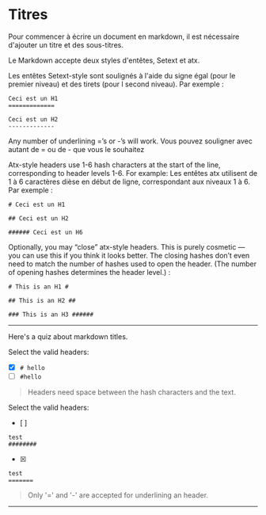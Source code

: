 # Titres

Pour commencer à écrire un document en markdown, il est nécessaire d'ajouter un titre et des sous-titres.

Le Markdown accepte deux styles d'entêtes, Setext et atx.


Les entêtes Setext-style sont soulignés à l'aide du signe égal (pour le premier niveau) et des tirets (pour l second niveau). Par exemple : 

```
Ceci est un H1
=============

Ceci est un H2
-------------
```

Any number of underlining =’s or -’s will work.
Vous pouvez souligner avec autant de = ou de - que vous le souhaitez

Atx-style headers use 1-6 hash characters at the start of the line, corresponding to header levels 1-6. For example:
Les entêtes atx utilisent de 1 à 6 caractères dièse en début de ligne, correspondant aux niveaux 1 à 6. Par exemple :

```
# Ceci est un H1

## Ceci est un H2

###### Ceci est un H6
```


Optionally, you may “close” atx-style headers. This is purely cosmetic — you can use this if you think it looks better. The closing hashes don’t even need to match the number of hashes used to open the header. (The number of opening hashes determines the header level.) :

```
# This is an H1 #

## This is an H2 ##

### This is an H3 ######
```


---

Here's a quiz about markdown titles.

Select the valid headers:
- [x] `# hello`
- [ ] `#hello`

> Headers need space between the hash characters and the text.

Select the valid headers:
- [ ]  
```
test
########
```
- [x]   
```
test
=======
```

> Only '=' and '-' are accepted for underlining an header.

---



